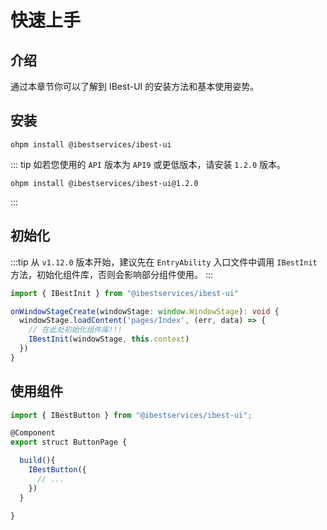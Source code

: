# 快速上手

## 介绍

通过本章节你可以了解到 IBest-UI 的安装方法和基本使用姿势。

## 安装

```shell
ohpm install @ibestservices/ibest-ui

```

::: tip
如若您使用的 `API` 版本为 `API9` 或更低版本，请安装 `1.2.0` 版本。

```shell
ohpm install @ibestservices/ibest-ui@1.2.0

```

:::

## 初始化

:::tip
从 `v1.12.0` 版本开始，建议先在 `EntryAbility` 入口文件中调用 `IBestInit` 方法，初始化组件库，否则会影响部分组件使用。
:::

```ts
import { IBestInit } from "@ibestservices/ibest-ui"

onWindowStageCreate(windowStage: window.WindowStage): void {
  windowStage.loadContent('pages/Index', (err, data) => {
    // 在此处初始化组件库!!!
    IBestInit(windowStage, this.context)
  })
}
```

## 使用组件

```ts
import { IBestButton } from "@ibestservices/ibest-ui";

@Component
export struct ButtonPage {

  build(){
    IBestButton({
      // ...
    })
  }

}
```
